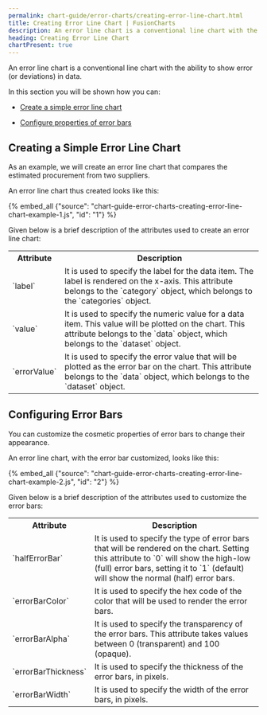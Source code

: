 ```yaml
---
permalink: chart-guide/error-charts/creating-error-line-chart.html
title: Creating Error Line Chart | FusionCharts
description: An error line chart is a conventional line chart with the ability to show error (or deviations) in data.
heading: Creating Error Line Chart
chartPresent: true
---
```


An error line chart is a conventional line chart with the ability to show error (or deviations) in data.

In this section you will be shown how you can:

* <a href="{{ site.baseurl }}chart-guide/error-charts/creating-error-line-chart.html#creating-a-simple-error-line-chart">Create a simple error line chart</a>

* <a href="{{ site.baseurl }}chart-guide/error-charts/creating-error-line-chart.html#configuring-error-bars">Configure properties of error bars</a>

## Creating a Simple Error Line Chart

As an example, we will create an error line chart that compares the estimated procurement from two suppliers.

An error line chart thus created looks like this:

{% embed_all {"source": "chart-guide-error-charts-creating-error-line-chart-example-1.js", "id": "1"} %}

Given below is a brief description of the attributes used to create an error line chart:

<table>
  <tr>
    <th>Attribute</th>
    <th>Description</th>
  </tr>
  <tr>
    <td>`label`</td>
    <td>It is used to specify the label for the data item. The label is rendered on the x-axis. This attribute belongs to the `category` object, which belongs to the `categories` object.</td>
  </tr>
  <tr>
    <td>`value`</td>
    <td>It is used to specify the numeric value for a data item. This value will be plotted on the chart. This attribute belongs to the `data` object, which belongs to the `dataset` object.</td>
  </tr>
  <tr>
    <td>`errorValue`</td>
    <td>It is used to specify the error value that will be plotted as the error bar on the chart. This attribute belongs to the `data` object, which belongs to the `dataset` object.</td>
  </tr>
</table>


## Configuring Error Bars

You can customize the cosmetic properties of error bars to change their appearance.

An error line chart, with the error bar customized, looks like this:

{% embed_all {"source": "chart-guide-error-charts-creating-error-line-chart-example-2.js", "id": "2"} %}

Given below is a brief description of the attributes used to customize the error bars:

<table>
  <tr>
    <th>Attribute</th>
    <th>Description</th>
  </tr>
  <tr>
    <td>`halfErrorBar`</td>
    <td>It is used to specify the type of error bars that will be rendered on the chart. Setting this attribute to `0` will show the high-low (full) error bars, setting it to `1` (default) will show the normal (half) error bars.</td>
  </tr>
  <tr>
    <td>`errorBarColor`</td>
    <td>It is used to specify the hex code of the color that will be used to render the error bars.</td>
  </tr>
  <tr>
    <td>`errorBarAlpha`</td>
    <td>It is used to specify the transparency of the error bars. This attribute takes values between 0 (transparent) and 100 (opaque).</td>
  </tr>
  <tr>
    <td>`errorBarThickness`</td>
    <td>It is used to specify the thickness of the error bars, in pixels.</td>
  </tr>
  <tr>
    <td>`errorBarWidth`</td>
    <td>It is used to specify the width of the error bars, in pixels.</td>
  </tr>
</table>